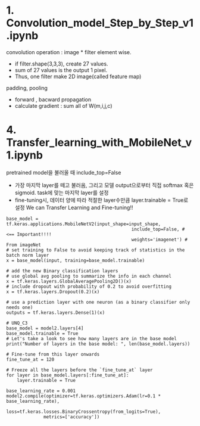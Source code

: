 # 1. Convolution_model_Step_by_Step_v1.ipynb
convolution operation : image * filter element wise.
- if filter.shape(3,3,3), create 27 values.
- sum of 27 values is the output 1 pixel.
- Thus, one filter make 2D image(called feature map)

padding, pooling
- forward , bacward propagation
- calculate gradient : sum all of W(m,i,j,c)

# 4. Transfer_learning_with_MobileNet_v1.ipynb
pretrained model을 불러올 때 include_top=False
- 가장 마지막 layer를 떼고 불러옴, 그리고 모델 output으로부터 직접 softmax 혹은 sigmoid. task에 맞는 마지막 layer를 설정
- fine-tuning시, 데이터 양에 따라 적절한 layer수만큼 layer.trainable = True로 설정
We can Transfer Learning and Fine-tuning!!
~~~
base_model = tf.keras.applications.MobileNetV2(input_shape=input_shape,
                                               include_top=False, # <== Important!!!!
                                               weights='imagenet') # From imageNet
# set training to False to avoid keeping track of statistics in the batch norm layer
x = base_model(input, training=base_model.trainable) 

# add the new Binary classification layers
# use global avg pooling to summarize the info in each channel
x = tf.keras.layers.GlobalAveragePooling2D()(x)
# include dropout with probability of 0.2 to avoid overfitting
x = tf.keras.layers.Dropout(0.2)(x)
    
# use a prediction layer with one neuron (as a binary classifier only needs one)
outputs = tf.keras.layers.Dense(1)(x)

# UNQ_C3
base_model = model2.layers[4]
base_model.trainable = True
# Let's take a look to see how many layers are in the base model
print("Number of layers in the base model: ", len(base_model.layers))

# Fine-tune from this layer onwards
fine_tune_at = 120

# Freeze all the layers before the `fine_tune_at` layer
for layer in base_model.layers[:fine_tune_at]:
    layer.trainable = True

base_learning_rate = 0.001
model2.compile(optimizer=tf.keras.optimizers.Adam(lr=0.1 * base_learning_rate),
              loss=tf.keras.losses.BinaryCrossentropy(from_logits=True),
              metrics=['accuracy'])
~~~
